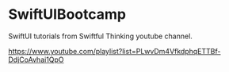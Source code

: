 # SwiftUIBootcamp
SwiftUI tutorials from Swiftful Thinking youtube channel. 

https://www.youtube.com/playlist?list=PLwvDm4VfkdphqETTBf-DdjCoAvhai1QpO
